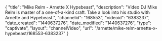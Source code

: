{
    "title": "Mike Relm - Arnette X Hypebeast",
    "description": "Video DJ Mike Relm is master of a one-of-a-kind craft. Take a look into his studio with Arnette and Hypebeast.",
    "channelid": "168553",
    "videoid": "6383237",
    "date_created": "1440637276",
    "date_modified": "1440637276",
    "type": "captivate",
    "layout": "channelVideo",
    "url": "\/arnette\/mike-relm-arnette-x-hypebeast\/168553-6383237"
}